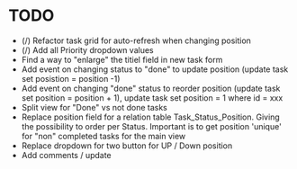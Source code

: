# TODO

- (/) Refactor task grid for auto-refresh when changing position
- (/) Add all Priority dropdown values
- Find a way to "enlarge" the titiel field in new task form
- Add event on changing status to "done" to update position (update task set posistion = position -1)
- Add event on changing "done" status to reorder position (update task set position = position + 1), update task set position = 1 where id = xxx
- Split view for "Done" vs not done tasks
- Replace position field for a relation table Task_Status_Position. Giving the possibility to order per Status. Important is to get position 'unique' for "non" completed tasks for the main view
- Replace dropdown for two button for UP / Down position
- Add comments / update



